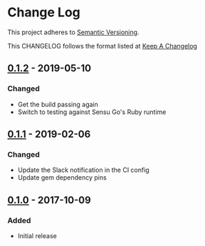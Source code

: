 # Change Log

This project adheres to [Semantic Versioning](http://semver.org/).

This CHANGELOG follows the format listed at [Keep A Changelog](http://keepachangelog.com/)

## [0.1.2] - 2019-05-10
### Changed
- Get the build passing again
- Switch to testing against Sensu Go's Ruby runtime

## [0.1.1] - 2019-02-06
### Changed
- Update the Slack notification in the CI config
- Update gem dependency pins

## [0.1.0] - 2017-10-09
### Added
- Initial release

[0.1.2]: https://github.com/socrata-platform/sensu-plugins-habitat/compare/v0.1.1...v0.1.2
[0.1.1]: https://github.com/socrata-platform/sensu-plugins-habitat/compare/v0.1.0...v0.1.1
[0.1.0]: https://github.com/socrata-platform/sensu-plugins-habitat/tree/v0.1.0
